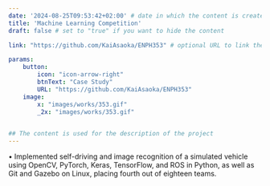 ```yaml
---
date: '2024-08-25T09:53:42+02:00' # date in which the content is created - defaults to "today"
title: 'Machine Learning Competition'
draft: false # set to "true" if you want to hide the content 

link: "https://github.com/KaiAsaoka/ENPH353" # optional URL to link the logo to

params:
    button:
        icon: "icon-arrow-right"
        btnText: "Case Study"
        URL: "https://github.com/KaiAsaoka/ENPH353"
    image:  
        x: "images/works/353.gif"
        _2x: "images/works/353.gif"
    

## The content is used for the description of the project
---
```


• Implemented self-driving and image recognition of a simulated vehicle using OpenCV, PyTorch, Keras, TensorFlow, and ROS in Python, as well as Git and Gazebo on Linux, placing fourth out of eighteen teams.
